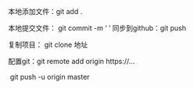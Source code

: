 本地添加文件：git add .

本地提交文件： git commit -m ‘   ’
同步到github：git push

复制项目： git clone 地址



配置git：git remote add origin https://...

​		git push -u origin master